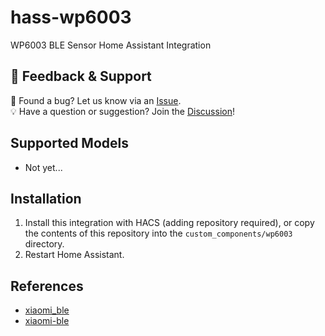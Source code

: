# hass-wp6003
WP6003 BLE Sensor Home Assistant Integration

## 💬 Feedback & Support

🐞 Found a bug? Let us know via an [Issue](https://github.com/eigger/hass-wp6003/issues).  
💡 Have a question or suggestion? Join the [Discussion](https://github.com/eigger/hass-wp6003/discussions)!

## Supported Models
- Not yet...

## Installation
1. Install this integration with HACS (adding repository required), or copy the contents of this
repository into the `custom_components/wp6003` directory.
2. Restart Home Assistant.
  
## References
- [xiaomi_ble](https://github.com/home-assistant/core/tree/dev/homeassistant/components/xiaomi_ble)
- [xiaomi-ble](https://github.com/Bluetooth-Devices/xiaomi-ble.git)
